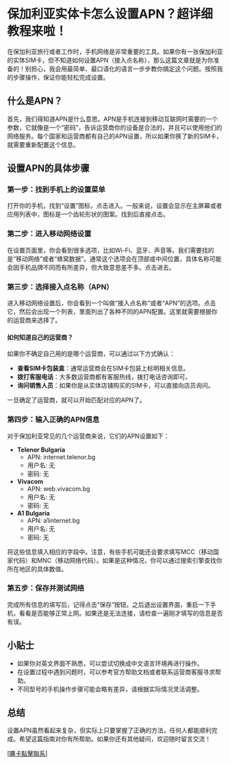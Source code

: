 # 保加利亚实体卡怎么设置APN？超详细教程来啦！

在保加利亚旅行或者工作时，手机网络是非常重要的工具。如果你有一张保加利亚的实体SIM卡，但不知道如何设置APN（接入点名称），那么这篇文章就是为你准备的！别担心，我会用最简单、最口语化的语言一步步教你搞定这个问题。按照我的步骤操作，保证你能轻松完成设置。

## 什么是APN？

首先，我们得知道APN是什么意思。APN是手机连接到移动互联网时需要的一个参数，它就像是一个“密码”，告诉运营商你的设备是合法的，并且可以使用他们的网络服务。每个国家和运营商都有自己的APN设置，所以如果你换了新的SIM卡，就需要重新配置这个信息。

## 设置APN的具体步骤

### 第一步：找到手机上的设置菜单

打开你的手机，找到“设置”图标，点击进入。一般来说，设置会显示在主屏幕或者应用列表中，图标是一个齿轮形状的图案。找到后直接点击。

### 第二步：进入移动网络设置

在设置页面里，你会看到很多选项，比如Wi-Fi、蓝牙、声音等。我们需要找的是“移动网络”或者“蜂窝数据”。通常这个选项会在顶部或中间位置，具体名称可能会因手机品牌不同而有所差异，但大致意思差不多。点击进去。

### 第三步：选择接入点名称（APN）

进入移动网络设置后，你会看到一个叫做“接入点名称”或者“APN”的选项。点击它，然后会出现一个列表，里面列出了各种不同的APN配置。这里就需要根据你的运营商来选择了。

#### 如何知道自己的运营商？

如果你不确定自己用的是哪个运营商，可以通过以下方式确认：

- **查看SIM卡包装盒**：通常运营商会在SIM卡包装上标明相关信息。
- **拨打客服电话**：大多数运营商都有客服热线，拨打电话咨询即可。
- **询问销售人员**：如果你是从实体店铺购买的SIM卡，可以直接向店员询问。

一旦确定了运营商，就可以开始匹配对应的APN了。

### 第四步：输入正确的APN信息

对于保加利亚常见的几个运营商来说，它们的APN设置如下：

- **Telenor Bulgaria**
  - APN: internet.telenor.bg
  - 用户名: 无
  - 密码: 无
- **Vivacom**
  - APN: web.vivacom.bg
  - 用户名: 无
  - 密码: 无
- **A1 Bulgaria**
  - APN: a1internet.bg
  - 用户名: 无
  - 密码: 无

将这些信息填入相应的字段中。注意，有些手机可能还会要求填写MCC（移动国家代码）和MNC（移动网络代码）。如果是这种情况，你可以通过搜索引擎查找你所在地区的具体数值。

### 第五步：保存并测试网络

完成所有信息的填写后，记得点击“保存”按钮。之后退出设置界面，重启一下手机，看看是否能够正常上网。如果还是无法连接，请检查一遍刚才填写的信息是否有误。

## 小贴士

- 如果你对英文界面不熟悉，可以尝试切换成中文语言环境再进行操作。
- 在设置过程中遇到问题时，可以参考官方帮助文档或者联系运营商客服寻求帮助。
- 不同型号的手机操作步骤可能会略有差异，请根据实际情况灵活调整。

## 总结

设置APN虽然看起来复杂，但实际上只要掌握了正确的方法，任何人都能顺利完成。希望这篇指南对你有所帮助。如果你还有其他疑问，欢迎随时留言交流！

[[購卡點擊聯系](https://t.me/s/esim1088)]